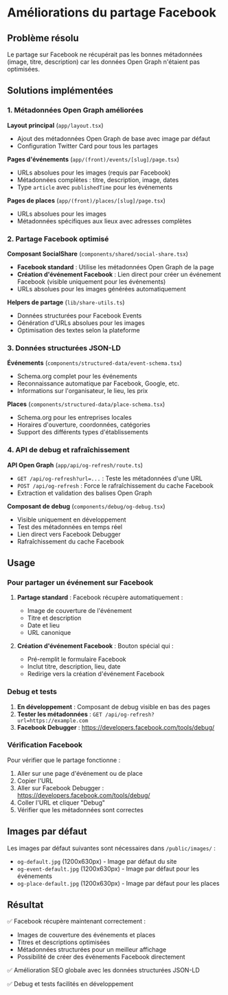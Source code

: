 # Améliorations du partage Facebook

## Problème résolu
Le partage sur Facebook ne récupérait pas les bonnes métadonnées (image, titre, description) car les données Open Graph n'étaient pas optimisées.

## Solutions implémentées

### 1. Métadonnées Open Graph améliorées

**Layout principal** (`app/layout.tsx`)
- Ajout des métadonnées Open Graph de base avec image par défaut
- Configuration Twitter Card pour tous les partages

**Pages d'événements** (`app/(front)/events/[slug]/page.tsx`)
- URLs absolues pour les images (requis par Facebook)
- Métadonnées complètes : titre, description, image, dates
- Type `article` avec `publishedTime` pour les événements

**Pages de places** (`app/(front)/places/[slug]/page.tsx`)
- URLs absolues pour les images
- Métadonnées spécifiques aux lieux avec adresses complètes

### 2. Partage Facebook optimisé

**Composant SocialShare** (`components/shared/social-share.tsx`)
- **Facebook standard** : Utilise les métadonnées Open Graph de la page
- **Création d'événement Facebook** : Lien direct pour créer un événement Facebook (visible uniquement pour les événements)
- URLs absolues pour les images générées automatiquement

**Helpers de partage** (`lib/share-utils.ts`)
- Données structurées pour Facebook Events
- Génération d'URLs absolues pour les images
- Optimisation des textes selon la plateforme

### 3. Données structurées JSON-LD

**Événements** (`components/structured-data/event-schema.tsx`)
- Schema.org complet pour les événements
- Reconnaissance automatique par Facebook, Google, etc.
- Informations sur l'organisateur, le lieu, les prix

**Places** (`components/structured-data/place-schema.tsx`)
- Schema.org pour les entreprises locales
- Horaires d'ouverture, coordonnées, catégories
- Support des différents types d'établissements

### 4. API de debug et rafraîchissement

**API Open Graph** (`app/api/og-refresh/route.ts`)
- `GET /api/og-refresh?url=...` : Teste les métadonnées d'une URL
- `POST /api/og-refresh` : Force le rafraîchissement du cache Facebook
- Extraction et validation des balises Open Graph

**Composant de debug** (`components/debug/og-debug.tsx`)
- Visible uniquement en développement
- Test des métadonnées en temps réel
- Lien direct vers Facebook Debugger
- Rafraîchissement du cache Facebook

## Usage

### Pour partager un événement sur Facebook

1. **Partage standard** : Facebook récupère automatiquement :
   - Image de couverture de l'événement
   - Titre et description
   - Date et lieu
   - URL canonique

2. **Création d'événement Facebook** : Bouton spécial qui :
   - Pré-remplit le formulaire Facebook
   - Inclut titre, description, lieu, date
   - Redirige vers la création d'événement Facebook

### Debug et tests

1. **En développement** : Composant de debug visible en bas des pages
2. **Tester les métadonnées** : `GET /api/og-refresh?url=https://example.com`
3. **Facebook Debugger** : https://developers.facebook.com/tools/debug/

### Vérification Facebook

Pour vérifier que le partage fonctionne :

1. Aller sur une page d'événement ou de place
2. Copier l'URL
3. Aller sur Facebook Debugger : https://developers.facebook.com/tools/debug/
4. Coller l'URL et cliquer "Debug"
5. Vérifier que les métadonnées sont correctes

## Images par défaut

Les images par défaut suivantes sont nécessaires dans `/public/images/` :
- `og-default.jpg` (1200x630px) - Image par défaut du site
- `og-event-default.jpg` (1200x630px) - Image par défaut pour les événements
- `og-place-default.jpg` (1200x630px) - Image par défaut pour les places

## Résultat

✅ Facebook récupère maintenant correctement :
- Images de couverture des événements et places
- Titres et descriptions optimisées
- Métadonnées structurées pour un meilleur affichage
- Possibilité de créer des événements Facebook directement

✅ Amélioration SEO globale avec les données structurées JSON-LD

✅ Debug et tests facilités en développement